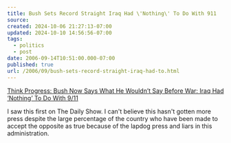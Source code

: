 ```yaml
---
title: Bush Sets Record Straight Iraq Had \'Nothing\' To Do With 911
source: 
created: 2024-10-06 21:27:13-07:00
updated: 2024-10-10 14:56:56-07:00
tags:
  - politics
  - post
date: 2006-09-14T10:51:00.000-07:00
published: true
url: /2006/09/bush-sets-record-straight-iraq-had-to.html
---
```



[Think Progress: Bush Now Says What He Wouldn’t Say Before War: Iraq Had ‘Nothing’ To Do With 9/11](https://thinkprogress.org/2006/08/21/bush-on-911/ "Think Progress:  Bush Now Says What He Wouldn’t Say Before War: Iraq Had ‘Nothing’ To Do With 9/11")  
  
I saw this first on The Daily Show. I can't believe this hasn't gotten more press despite the large percentage of the country who have been made to accept the opposite as true because of the lapdog press and liars in this administration.
